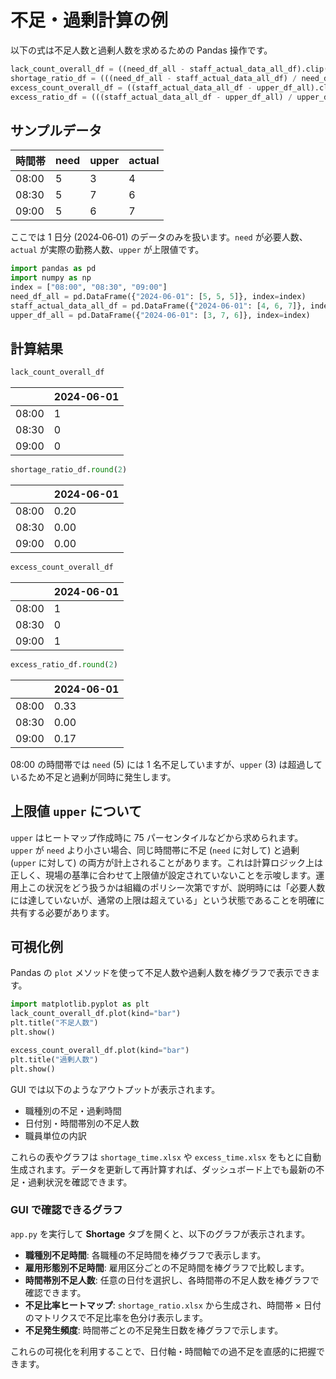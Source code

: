 # 不足・過剰計算の例

以下の式は不足人数と過剰人数を求めるための Pandas 操作です。

```python
lack_count_overall_df = ((need_df_all - staff_actual_data_all_df).clip(lower=0).fillna(0).astype(int))
shortage_ratio_df = (((need_df_all - staff_actual_data_all_df) / need_df_all.replace(0, np.nan)).clip(lower=0).fillna(0))
excess_count_overall_df = ((staff_actual_data_all_df - upper_df_all).clip(lower=0).fillna(0).astype(int))
excess_ratio_df = (((staff_actual_data_all_df - upper_df_all) / upper_df_all.replace(0, np.nan)).clip(lower=0).fillna(0))
```

## サンプルデータ

| 時間帯 | need | upper | actual |
| ------ | ---- | ----- | ------ |
| 08:00  | 5    | 3     | 4      |
| 08:30  | 5    | 7     | 6      |
| 09:00  | 5    | 6     | 7      |

ここでは 1 日分 (2024‑06‑01) のデータのみを扱います。`need` が必要人数、`actual` が実際の勤務人数、`upper` が上限値です。

```python
import pandas as pd
import numpy as np
index = ["08:00", "08:30", "09:00"]
need_df_all = pd.DataFrame({"2024-06-01": [5, 5, 5]}, index=index)
staff_actual_data_all_df = pd.DataFrame({"2024-06-01": [4, 6, 7]}, index=index)
upper_df_all = pd.DataFrame({"2024-06-01": [3, 7, 6]}, index=index)
```

## 計算結果

```python
lack_count_overall_df
```
|        | 2024-06-01 |
| ------ | ---------- |
| 08:00  | 1          |
| 08:30  | 0          |
| 09:00  | 0          |

```python
shortage_ratio_df.round(2)
```
|        | 2024-06-01 |
| ------ | ---------- |
| 08:00  | 0.20       |
| 08:30  | 0.00       |
| 09:00  | 0.00       |

```python
excess_count_overall_df
```
|        | 2024-06-01 |
| ------ | ---------- |
| 08:00  | 1          |
| 08:30  | 0          |
| 09:00  | 1          |

```python
excess_ratio_df.round(2)
```
|        | 2024-06-01 |
| ------ | ---------- |
| 08:00  | 0.33       |
| 08:30  | 0.00       |
| 09:00  | 0.17       |

08:00 の時間帯では `need` (5) には 1 名不足していますが、`upper` (3) は超過しているため不足と過剰が同時に発生します。

## 上限値 `upper` について

`upper` はヒートマップ作成時に 75 パーセンタイルなどから求められます。`upper` が `need` より小さい場合、同じ時間帯に不足 (`need` に対して) と過剰 (`upper` に対して) の両方が計上されることがあります。これは計算ロジック上は正しく、現場の基準に合わせて上限値が設定されていないことを示唆します。運用上この状況をどう扱うかは組織のポリシー次第ですが、説明時には「必要人数には達していないが、通常の上限は超えている」という状態であることを明確に共有する必要があります。

## 可視化例

Pandas の `plot` メソッドを使って不足人数や過剰人数を棒グラフで表示できます。

```python
import matplotlib.pyplot as plt
lack_count_overall_df.plot(kind="bar")
plt.title("不足人数")
plt.show()

excess_count_overall_df.plot(kind="bar")
plt.title("過剰人数")
plt.show()
```

GUI では以下のようなアウトプットが表示されます。

- 職種別の不足・過剰時間
- 日付別・時間帯別の不足人数
- 職員単位の内訳

これらの表やグラフは `shortage_time.xlsx` や `excess_time.xlsx` をもとに自動生成されます。データを更新して再計算すれば、ダッシュボード上でも最新の不足・過剰状況を確認できます。

### GUI で確認できるグラフ

`app.py` を実行して **Shortage** タブを開くと、以下のグラフが表示されます。

- **職種別不足時間**: 各職種の不足時間を棒グラフで表示します。
- **雇用形態別不足時間**: 雇用区分ごとの不足時間を棒グラフで比較します。
- **時間帯別不足人数**: 任意の日付を選択し、各時間帯の不足人数を棒グラフで確認できます。
- **不足比率ヒートマップ**: `shortage_ratio.xlsx` から生成され、時間帯 × 日付 のマトリクスで不足比率を色分け表示します。
- **不足発生頻度**: 時間帯ごとの不足発生日数を棒グラフで示します。

これらの可視化を利用することで、日付軸・時間軸での過不足を直感的に把握できます。
